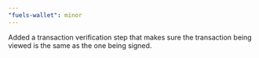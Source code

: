 ```yaml
---
"fuels-wallet": minor
---
```


Added a transaction verification step that makes sure the transaction being viewed is the same as the one being signed.
